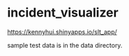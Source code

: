 # incident_visualizer
https://kennyhui.shinyapps.io/slt_app/

sample test data is in the data directory.

